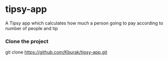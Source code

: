 #  tipsy-app

A Tipsy app which calculates how much a person going to pay according to number of people and tip


### Clone the project
 git clone https://github.com/Kburak/tipsy-app.git
 
 
